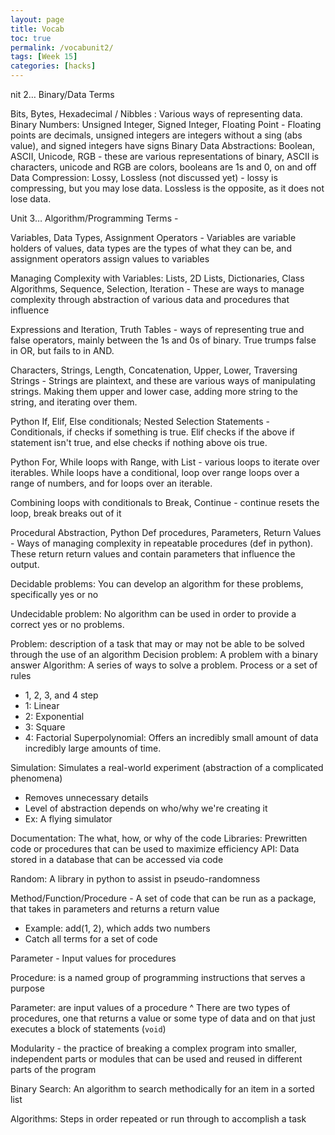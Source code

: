```yaml
---
layout: page
title: Vocab 
toc: true
permalink: /vocabunit2/
tags: [Week 15]
categories: [hacks]
---
```


nit 2… Binary/Data Terms

Bits, Bytes, Hexadecimal / Nibbles : Various ways of representing data.
Binary Numbers: Unsigned Integer, Signed Integer, Floating Point - Floating points are decimals, unsigned integers are integers without a sing (abs value), and signed integers have signs
Binary Data Abstractions: Boolean, ASCII, Unicode, RGB - these are various representations of binary, ASCII is characters, unicode and RGB are colors, booleans are 1s and 0, on and off
Data Compression: Lossy, Lossless (not discussed yet) - lossy is compressing, but you may lose data. Lossless is the opposite, as it does not lose data.

Unit 3… Algorithm/Programming Terms - 

Variables, Data Types, Assignment Operators - Variables are variable holders of values, data types are the types of what they can be, and assignment operators assign values to variables


Managing Complexity with Variables:  Lists, 2D Lists, Dictionaries, Class
Algorithms, Sequence, Selection, Iteration - These are ways to manage complexity through abstraction of various data and procedures that influence 

Expressions and Iteration, Truth Tables - ways of representing true and false operators, mainly between the 1s and 0s of binary. True trumps false in OR, but fails to in AND.

Characters, Strings, Length, Concatenation, Upper, Lower, Traversing Strings - Strings are plaintext, and these are various ways of manipulating strings. Making them upper and lower case, adding more string to the string, and iterating over them.

Python If, Elif, Else conditionals; Nested Selection Statements - Conditionals, if checks if something is true. Elif checks if the above if statement isn't true, and else checks if nothing above ois true.

Python For, While loops with Range, with List - various loops to iterate over iterables. While loops have a conditional, loop over range loops over a range of numbers, and for loops over an iterable.

Combining loops with conditionals to Break, Continue - continue resets the loop, break breaks out of it

Procedural Abstraction, Python Def procedures, Parameters, Return Values - Ways of managing complexity in repeatable procedures (def in python). These return return values and contain parameters that influence the output.

Decidable problems: You can develop an algorithm for these problems, specifically yes or no

Undecidable problem: No algorithm can be used in order to provide a correct yes or no problems. 

Problem: description of a task that may or may not be able to be solved through the use of an algorithm
Decision problem: A problem with a binary answer
Algorithm: A series of ways to solve a problem. Process or a set of rules
  - 1, 2, 3, and 4 step
  - 1: Linear
  - 2: Exponential
  - 3: Square
  - 4: Factorial
Superpolynomial: Offers an incredibly small amount of data incredibly large amounts of time.

Simulation: Simulates a real-world experiment (abstraction of a complicated phenomena)
  - Removes unnecessary details
  - Level of abstraction depends on who/why we're creating it
  - Ex: A flying simulator

Documentation: The what, how, or why of the code
Libraries: Prewritten code or procedures that can be used to maximize efficiency
API: Data stored in a database that can be accessed via code

Random: A library in python to assist in pseudo-randomness

Method/Function/Procedure - A set of code that can be run as a package, that takes in parameters and returns a return value
  - Example: add(1, 2), which adds two numbers
  - Catch all terms for a set of code

Parameter - Input values for procedures

Procedure: is a named group of programming instructions that serves a purpose

Parameter: are input values of a procedure
^ There are two types of procedures, one that returns a value or some type of data and on that just executes a block of statements (`void`)

Modularity - the practice of breaking a complex program into smaller, independent parts or modules that can be used and reused in different parts of the program

Binary Search: An algorithm to search methodically for an item in a sorted list

Algorithms: Steps in order repeated or run through to accomplish a task